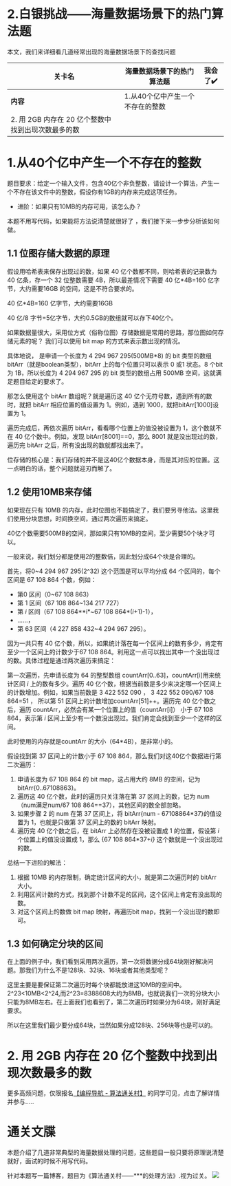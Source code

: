 # 2.白银挑战——海量数据场景下的热门算法题

本文，我们来详细看几道经常出现的海量数据场景下的查找问题



| **关卡名**                                         | 海量数据场景下的热门算法题       | 我会了✔️ |
| -------------------------------------------------- | -------------------------------- | ------- |
| **内容**                                           | 1.从40个亿中产生一个不存在的整数 |         |
| 2. 用 2GB 内存在 20 亿个整数中找到出现次数最多的数 |                                  |         |

# 1.从40个亿中产生一个不存在的整数

题目要求：给定一个输入文件，包含40亿个非负整数，请设计一个算法，产生一个不存在该文件中的整数，假设你有1GB的内存来完成这项任务。

- 进阶：如果只有10MB的内存可用，该怎么办？

本题不用写代码，如果能将方法说清楚就很好了 ，我们接下来一步步分析该如何做。

## 1.1 位图存储大数据的原理

假设用哈希表来保存出现过的数，如果 40 亿个数都不同，则哈希表的记录数为 40 亿条，存一个 32 位整数需要 4B，所以最差情况下需要 40 亿*4B=160 亿字节，大约需要16GB 的空间，这是不符合要求的。

40 亿*4B=160 亿字节，大约需要16GB 

40 亿/8 字节=5亿字节，大约0.5GB的数组就可以存下40亿个。

如果数据量很大，采用位方式（俗称位图）存储数据是常用的思路，那位图如何存储元素的呢？ 我们可以使用 bit map 的方式来表示数出现的情况。

具体地说， 是申请一个长度为 4 294 967 295(500MB*8) 的 bit 类型的数组 bitArr（就是boolean类型），bitArr 上的每个位置只可以表示 0 或1 状态。8 个bit 为 1B，所以长度为 4 294 967 295 的 bit 类型的数组占用 500MB 空间，这就满足题目给定的要求了。

那怎么使用这个 bitArr 数组呢？就是遍历这 40 亿个无符号数，遇到所有的数时，就把 bitArr 相应位置的值设置为 1。例如，遇到 1000，就把bitArr[1000]设置为 1。

遍历完成后，再依次遍历 bitArr，看看哪个位置上的值没被设置为 1，这个数就不在 40 亿个数中。例如，发现 bitArr[8001]==0，那么 8001 就是没出现过的数，遍历完 bitArr 之后，所有没出现的数就都找出来了。

位存储的核心是：我们存储的并不是这40亿个数据本身，而是其对应的位置。这一点明白的话，整个问题就迎刃而解了。

## 1.2 使用10MB来存储

如果现在只有 10MB 的内存，此时位图也不能搞定了，我们要另寻他法。这里我们使用分块思想，时间换空间，通过两次遍历来搞定。

40亿个数需要500MB的空间，那如果只有10MB的空间，至少需要50个块才可以。

一般来说，我们划分都是使用2的整数倍，因此划分成64个块是合理的。

首先，将0~4 294 967 295(2^32) 这个范围是可以平均分成 64 个区间的，每个区间是 67 108 864 个数，例如：

- 第0 区间（0~67 108 863）
- 第 1 区间（67 108 864~134 217 727）
- 第 *i* 区间（67 108 864**i*~67 108 864*(*i*+1)-1），
- ……，
- 第 63 区间（4 227 858 432~4 294 967 295）。

因为一共只有 40 亿个数，所以，如果统计落在每一个区间上的数有多少，肯定有至少一个区间上的计数少于67 108 864。利用这一点可以找出其中一个没出现过的数。具体过程是通过两次遍历来搞定：

第一次遍历，先申请长度为 64 的整型数组 countArr[0..63]，countArr[i]用来统计区间 *i* 上的数有多少。遍历 40 亿个数，根据当前数是多少来决定哪一个区间上的计数增加。例如，如果当前数是 3 422 552 090 ， 3 422 552 090/67 108 864=51 ， 所以第 51 区间上的计数增加countArr[51]++。遍历完 40 亿个数之后，遍历 countArr，必然会有某一个位置上的值（countArr[i]） 小于 67 108 864，表示第 *i* 区间上至少有一个数没出现过。我们肯定会找到至少一个这样的区间。

此时使用的内存就是countArr 的大小（64*4B），是非常小的。

假设找到第 37 区间上的计数小于 67 108 864，那么我们对这40亿个数据进行第二次遍历：

1. 申请长度为 67 108 864 的 bit map，这占用大约 8MB 的空间，记为 bitArr{0..67108863}。
2. 遍历这 40 亿个数，此时的遍历只关注落在第 37 区间上的数，记为 num（num满足num/67 108 864==37），其他区间的数全部忽略。
3. 如果步骤 2 的 num 在第 37 区间上，将 bitArr{num - 67108864*37}的值设置为 1，也就是只做第 37 区间上的数的 bitArr 映射。
4. 遍历完 40 亿个数之后，在 bitArr 上必然存在没被设置成 1 的位置，假设第 *i* 个位置上的值没设置成 1，那么 {67 108 864*37+*i}* 这个数就是一个没出现过的数。

总结一下进阶的解法：

1. 根据 10MB 的内存限制，确定统计区间的大小，就是第二次遍历时的 bitArr 大小。
2. 利用区间计数的方式，找到那个计数不足的区间，这个区间上肯定有没出现的数。
3. 对这个区间上的数做 bit map 映射，再遍历bit map，找到一个没出现的数即可。

## 1.3 如何确定分块的区间

在上面的例子中，我们看到采用两次遍历，第一次将数据分成64块刚好解决问题。那我们为什么不是128块、32块、16块或者其他类型呢？

这里主要是要保证第二次遍历时每个块都能放进这10MB的空间中。2^23<10MB<2^24,而2^23=8388608大约为8MB，也就说我们一次的分块大小只能为8MB左右。在上面我们也看到了，第二次遍历时如果分为64块，刚好满足要求。

所以在这里我们最少要分成64块，当然如果分成128块、256块等也是可以的。

# 2. 用 2GB 内存在 20 亿个整数中找到出现次数最多的数

更多高频问题，仅限报名[【编程导航 - 算法通关村】](https://yuyuanweb.feishu.cn/wiki/J9qLwpv75iropZkXpmIcYrZ8nNM) 的同学可见，点击了解详情并参与.....





#  通关文牒

本题介绍了几道非常典型的海量数据处理的问题，这些题目一般只要将原理说清楚就好，面试的时候不用写代码。

针对本题写一篇博客，题目为《算法通关村——***的处理方法》.视为过关。
![](https://pic.yupi.icu/5563/202311220828982.png)
